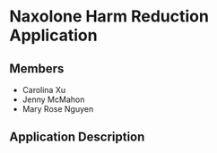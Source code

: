 # Naxolone Harm Reduction Application

## Members

- Carolina Xu
- Jenny McMahon
- Mary Rose Nguyen

## Application Description

##
